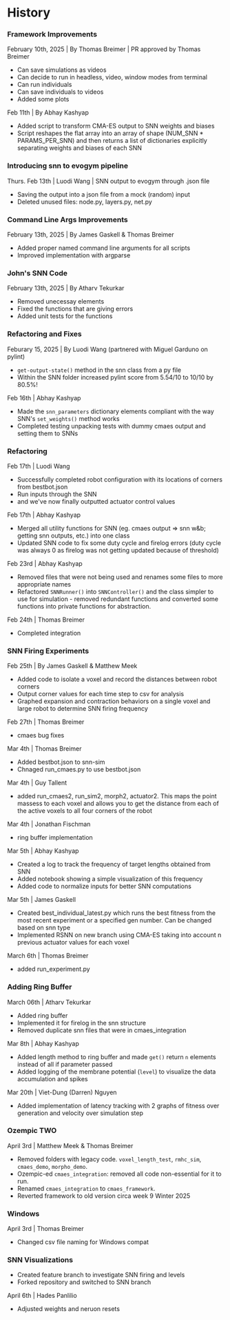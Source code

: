 # History

### Framework Improvements
February 10th, 2025 | By Thomas Breimer | PR approved by Thomas Breimer
- Can save simulations as videos
- Can decide to run in headless, video, window modes from terminal
- Can run individuals
- Can save individuals to videos
- Added some plots

Feb 11th | By Abhay Kashyap
- Added script to transform CMA-ES output to SNN weights and biases
- Script reshapes the flat array into an array of shape (NUM_SNN * PARAMS_PER_SNN)
and then returns a list of dictionaries explicitly separating weights and biases of each SNN

### Introducing snn to evogym pipeline
Thurs. Feb 13th | Luodi Wang | SNN output to evogym through .json file
- Saving the output into a json file from a mock (random) input
- Deleted unused files: node.py, layers.py, net.py

### Command Line Args Improvements
February 13th, 2025 | By James Gaskell & Thomas Breimer
- Added proper named command line arguments for all scripts
- Improved implementation with argparse


### John's SNN Code
February 13th, 2025 | By Atharv Tekurkar
- Removed unecessay elements
- Fixed the functions that are giving errors
- Added unit tests for the functions

### Refactoring and Fixes
Feburary 15, 2025 | By Luodi Wang (partnered with Miguel Garduno on pylint)
- `get-output-state()` method in the snn class from a py file
- Within the SNN folder increased pylint score from 5.54/10 to 10/10 by 80.5%!


Feb 16th | Abhay Kashyap
- Made the `snn_parameters` dictionary elements compliant with the way SNN's `set_weights()` method works
- Completed testing unpacking tests with dummy cmaes output and setting them to SNNs

### Refactoring
Feb 17th | Luodi Wang
- Successfully completed robot configuration with its locations of corners from bestbot.json
- Run inputs through the SNN
- and we've now finally outputted actuator control values


Feb 17th | Abhay Kashyap
- Merged all utility functions for SNN (eg. cmaes output => snn w&b; getting snn outputs, etc.) into one class
- Updated SNN code to fix some duty cycle and firelog errors (duty cycle was always 0 as firelog was not getting updated because of threshold)

Feb 23rd | Abhay Kashyap
- Removed files that were not being used and renames some files to more appropriate names
- Refactored `SNNRunner()` into `SNNController()` and the class simpler to use for simulation - removed redundant functions and converted some functions into private functions for abstraction.

Feb 24th | Thomas Breimer
- Completed integration

### SNN Firing Experiments
Feb 25th | By James Gaskell & Matthew Meek
- Added code to isolate a voxel and record the distances between robot corners
- Output corner values for each time step to csv for analysis
- Graphed expansion and contraction behaviors on a single voxel and large robot to determine SNN firing frequency

Feb 27th | Thomas Breimer
- cmaes bug fixes

Mar 4th | Thomas Breimer
- Added bestbot.json to snn-sim
- Chnaged run_cmaes.py to use bestbot.json

Mar 4th | Guy Tallent
- added run_cmaes2, run_sim2, morph2, actuator2. This maps the point massess to each voxel and allows you to get the distance from each of the active voxels to all four corners of the robot

Mar 4th | Jonathan Fischman
- ring buffer implementation

Mar 5th | Abhay Kashyap
- Created a log to track the frequency of target lengths obtained from SNN
- Added notebook showing a simple visualization of this frequency
- Added code to normalize inputs for better SNN computations

Mar 5th | James Gaskell
- Created best_individual_latest.py which runs the best fitness from the most recent experiment or a specified gen number. Can be changed based on snn type
- Implemented RSNN on new branch using CMA-ES taking into account n previous actuator values for each voxel

March 6th | Thomas Breimer
- added run_experiment.py

### Adding Ring Buffer
March 06th | Atharv Tekurkar
- Added ring buffer
- Implemented it for firelog in the snn structure
- Removed duplicate snn files that were in cmaes_integration

Mar 8th | Abhay Kashyap
- Added length method to ring buffer and made `get()` return `n` elements instead of all if parameter passed
- Added logging of the membrane potential (`level`) to visualize the data accumulation and spikes

Mar 20th | Viet-Dung (Darren) Nguyen
- Added implementation of latency tracking with 2 graphs of fitness over generation and velocity over simulation step

### Ozempic TWO
April 3rd | Matthew Meek & Thomas Breimer
- Removed folders with legacy code. `voxel_length_test`, `rmhc_sim`, `cmaes_demo`, `morpho_demo`.
- Ozempic-ed `cmaes_integration`: removed all code non-essential for it to run. 
- Renamed `cmaes_integration` to `cmaes_framework`.
- Reverted framework to old version circa week 9 Winter 2025

### Windows
April 3rd | Thomas Breimer
- Changed csv file naming for Windows compat 

### SNN Visualizations
- Created feature branch to investigate SNN firing and levels
- Forked repository and switched to SNN branch

April 6th | Hades Panlilio
- Adjusted weights and neruon resets